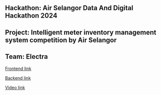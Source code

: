 ## Hackathon: Air Selangor Data And Digital Hackathon 2024
## Project: Intelligent meter inventory management system competition by Air Selangor
## Team: Electra


[Frontend link](https://imims-frontend.vercel.app/)

[Backend link](http://imims-2.us-west-2.elasticbeanstalk.com/admin/login/?next=/admin/)

[Video link](https://www.youtube.com/watch?v=GSayOZMUA5o)
